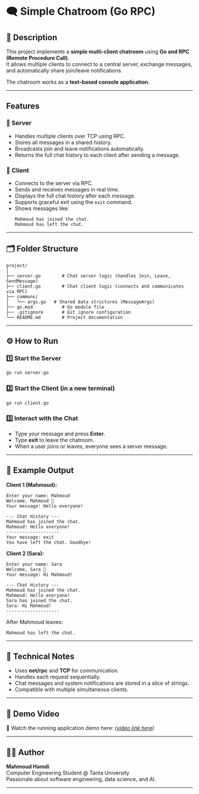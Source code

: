 # 🗨️ Simple Chatroom (Go RPC)

## 📖 Description
This project implements a **simple multi-client chatroom** using **Go and RPC (Remote Procedure Call)**.  
It allows multiple clients to connect to a central server, exchange messages, and automatically share join/leave notifications.

The chatroom works as a **text-based console application**.

---

## Features

### 🧠 Server
- Handles multiple clients over TCP using RPC.
- Stores all messages in a shared history.
- Broadcasts join and leave notifications automatically.
- Returns the full chat history to each client after sending a message.

### 💬 Client
- Connects to the server via RPC.
- Sends and receives messages in real time.
- Displays the full chat history after each message.
- Supports graceful exit using the `exit` command.
- Shows messages like:
  ```
  Mahmoud has joined the chat.
  Mahmoud has left the chat.
  ```

---

## 🗂️ Folder Structure
```
project/
│
├── server.go        # Chat server logic (handles Join, Leave, SendMessage)
├── client.go        # Chat client logic (connects and communicates via RPC)
├── commons/
│   └── args.go   # Shared data structures (MessageArgs)
├── go.mod           # Go module file
├── .gitignore       # Git ignore configuration
└── README.md        # Project documentation
```

---

## ⚙️ How to Run

### 1️⃣ Start the Server
```bash
go run server.go
```

### 2️⃣ Start the Client (in a new terminal)
```bash
go run client.go
```

### 3️⃣ Interact with the Chat
- Type your message and press **Enter**.
- Type **exit** to leave the chatroom.
- When a user joins or leaves, everyone sees a server message.

---

## 🧩 Example Output

**Client 1 (Mahmoud):**
```
Enter your name: Mahmoud
Welcome, Mahmoud 👋
Your message: Hello everyone!

--- Chat History ---
Mahmoud has joined the chat.
Mahmoud: Hello everyone!
--------------------
Your message: exit
You have left the chat. Goodbye!
```

**Client 2 (Sara):**
```
Enter your name: Sara
Welcome, Sara 👋
Your message: Hi Mahmoud!

--- Chat History ---
Mahmoud has joined the chat.
Mahmoud: Hello everyone!
Sara has joined the chat.
Sara: Hi Mahmoud!
--------------------
```

After Mahmoud leaves:
```
Mahmoud has left the chat.
```

---

## 🧠 Technical Notes
- Uses **net/rpc** and **TCP** for communication.
- Handles each request sequentially.
- Chat messages and system notifications are stored in a slice of strings.
- Compatible with multiple simultaneous clients.

---

## 🎥 Demo Video
🔗 Watch the running application demo here: *([video link here](https://drive.google.com/file/d/1J20QXFc4HrKfLxk7Yg01Jix3WCX6hF42/view?usp=drive_link))*

---

## 👨‍💻 Author
**Mahmoud Hamdi**  
Computer Engineering Student @ Tanta University  
Passionate about software engineering, data science, and AI.

---

